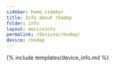 ```yaml
---
sidebar: home_sidebar
title: Info about rhodep
folder: info
layout: deviceinfo
permalink: /devices/rhodep/
device: rhodep
---
```

{% include templates/device_info.md %}
